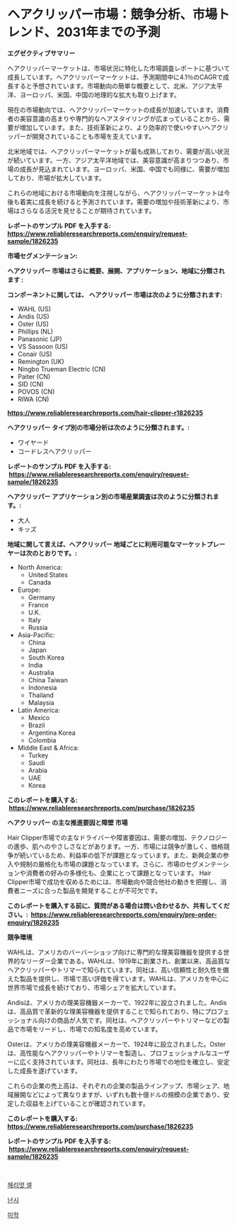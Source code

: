 <p><h1>ヘアクリッパー市場：競争分析、市場トレンド、2031年までの予測</h1></p><p><strong>エグゼクティブサマリー</strong></p>
<p><p>ヘアクリッパーマーケットは、市場状況に特化した市場調査レポートに基づいて成長しています。ヘアクリッパーマーケットは、予測期間中に4.1％のCAGRで成長すると予想されています。市場動向の簡単な概要として、北米、アジア太平洋、ヨーロッパ、米国、中国の地理的な拡大も取り上げます。</p><p>現在の市場動向では、ヘアクリッパーマーケットの成長が加速しています。消費者の美容意識の高まりや専門的なヘアスタイリングが広まっていることから、需要が増加しています。また、技術革新により、より効率的で使いやすいヘアクリッパーが開発されていることも市場を支えています。</p><p>北米地域では、ヘアクリッパーマーケットが最も成熟しており、需要が高い状況が続いています。一方、アジア太平洋地域では、美容意識が高まりつつあり、市場の成長が見込まれています。ヨーロッパ、米国、中国でも同様に、需要が増加しており、市場が拡大しています。</p><p>これらの地域における市場動向を注視しながら、ヘアクリッパーマーケットは今後も着実に成長を続けると予測されています。需要の増加や技術革新により、市場はさらなる活況を見せることが期待されています。</p></p>
<p><strong>レポートのサンプル PDF を入手する: <a href="https://www.reliableresearchreports.com/enquiry/request-sample/1826235">https://www.reliableresearchreports.com/enquiry/request-sample/1826235</a></strong></p>
<p><strong>市場セグメンテーション:</strong></p>
<p><strong> ヘアクリッパー 市場はさらに概要、展開、アプリケーション、地域に分類されます :</strong></p>
<p><strong>コンポーネントに関しては、 ヘアクリッパー 市場は次のように分類されます: &nbsp;</strong></p>
<p><ul><li>WAHL (US)</li><li>Andis (US)</li><li>Oster (US)</li><li>Phillips (NL)</li><li>Panasonic (JP)</li><li>VS Sassoon (US)</li><li>Conair (US)</li><li>Remington (UK)</li><li>Ningbo Trueman Electric (CN)</li><li>Paiter (CN)</li><li>SID (CN)</li><li>POVOS (CN)</li><li>RIWA (CN)</li></ul></p>
<p><strong><a href="https://www.reliableresearchreports.com/hair-clipper-r1826235">https://www.reliableresearchreports.com/hair-clipper-r1826235</a></strong></p>
<p><strong> ヘアクリッパー タイプ別の市場分析は次のように分類されます。:</strong></p>
<p><ul><li>ワイヤード</li><li>コードレスヘアクリッパー</li></ul></p>
<p><strong>レポートのサンプル PDF を入手する: &nbsp;<a href="https://www.reliableresearchreports.com/enquiry/request-sample/1826235">https://www.reliableresearchreports.com/enquiry/request-sample/1826235</a></strong></p>
<p><strong> ヘアクリッパー アプリケーション別の市場産業調査は次のように分類されます。:</strong></p>
<p><ul><li>大人</li><li>キッズ</li></ul></p>
<p><strong>地域に関して言えば、ヘアクリッパー 地域ごとに利用可能なマーケットプレーヤーは次のとおりです。:</strong></p>
<p><ul>
    <li>
        North America:
        <ul>
            <li>United States</li>
            <li>Canada</li>
        </ul>
    </li>
    <li>
        Europe:
        <ul>
            <li>Germany</li>
            <li>France</li>
            <li>U.K.</li>
            <li>Italy</li>
            <li>Russia</li>
        </ul>
    </li>
    <li>
        Asia-Pacific:
        <ul>
            <li>China</li>
            <li>Japan</li>
            <li>South Korea</li>
            <li>India</li>
            <li>Australia</li>
            <li>China Taiwan</li>
            <li>Indonesia</li>
            <li>Thailand</li>
            <li>Malaysia</li>
        </ul>
    </li>
    <li>
        Latin America:
        <ul>
            <li>Mexico</li>
            <li>Brazil</li>
            <li>Argentina Korea</li>
            <li>Colombia</li>
        </ul>
    </li>
    <li>
        Middle East & Africa:
        <ul>
            <li>Turkey</li>
            <li>Saudi</li>
            <li>Arabia</li>
            <li>UAE</li>
            <li>Korea</li>
        </ul>
    </li>
    </ul></p>
<p><strong>このレポートを購入する: &nbsp;<a href="https://www.reliableresearchreports.com/purchase/1826235">https://www.reliableresearchreports.com/purchase/1826235</a></strong></p>
<p><strong>ヘアクリッパー の主な推進要因と障壁 市場</strong></p>
<p><p>Hair Clipper市場での主なドライバーや障害要因は、需要の増加、テクノロジーの進歩、肌へのやさしさなどがあります。一方、市場には競争が激しく、価格競争が続いているため、利益率の低下が課題となっています。また、新興企業の参入や規制の厳格化も市場の課題となっています。さらに、市場のセグメンテーションや消費者の好みの多様化も、企業にとって課題となっています。 Hair Clipper市場で成功を収めるためには、市場動向や競合他社の動きを把握し、消費者ニーズに合った製品を開発することが不可欠です。</p></p>
<p><strong>このレポートを購入する前に、質問がある場合は問い合わせるか、共有してください。:&nbsp; <a href="https://www.reliableresearchreports.com/enquiry/pre-order-enquiry/1826235">https://www.reliableresearchreports.com/enquiry/pre-order-enquiry/1826235</a></strong></p>
<p><strong>競争環境</strong></p>
<p><p>WAHLは、アメリカのバーバーショップ向けに専門的な理美容機器を提供する世界的なリーダー企業である。WAHLは、1919年に創業され、創業以来、高品質なヘアクリッパーやトリマーで知られています。同社は、高い信頼性と耐久性を備えた製品を提供し、市場で高い評価を得ています。WAHLは、アメリカを中心に世界市場で成長を続けており、市場シェアを拡大しています。</p><p>Andisは、アメリカの理美容機器メーカーで、1922年に設立されました。Andisは、高品質で革新的な理美容機器を提供することで知られており、特にプロフェッショナル向けの商品が人気です。同社は、ヘアクリッパーやトリマーなどの製品で市場をリードし、市場での知名度を高めています。</p><p>Osterは、アメリカの理美容機器メーカーで、1924年に設立されました。Osterは、高性能なヘアクリッパーやトリマーを製造し、プロフェッショナルなユーザーに広く支持されています。同社は、長年にわたり市場での地位を確立し、安定した成長を遂げています。</p><p>これらの企業の売上高は、それぞれの企業の製品ラインアップ、市場シェア、地域展開などによって異なりますが、いずれも数十億ドルの規模の企業であり、安定した収益を上げていることが確認されています。</p></p>
<p><strong>このレポートを購入する: &nbsp; <a href="https://www.reliableresearchreports.com/purchase/1826235">https://www.reliableresearchreports.com/purchase/1826235</a></strong></p>
<p><strong>レポートのサンプル PDF を入手する: &nbsp;<a href="https://www.reliableresearchreports.com/enquiry/request-sample/1826235">https://www.reliableresearchreports.com/enquiry/request-sample/1826235</a></strong><strong></strong></p>
<p>&nbsp;</p>
<p><p><a href="https://medium.com/@bennyuigleyjks/%ED%97%A4%EB%A6%AC%EC%97%87-%EC%85%80-%EC%8B%9C%EC%9E%A5-%EB%B3%B4%EA%B3%A0%EC%84%9C%EB%8A%94-%EC%9D%B4-%EC%8B%9C%EC%9E%A5%EC%9D%98-%EC%B5%9C%EC%8B%A0-%ED%8A%B8%EB%A0%8C%EB%93%9C%EC%99%80-%EC%84%B1%EC%9E%A5-%EA%B8%B0%ED%9A%8C%EB%A5%BC-%EA%B3%B5%EA%B0%9C%ED%96%88%EC%8A%B5%EB%8B%88%EB%8B%A4-38de385f5056">헤리엇 셀</a></p><p><a href="https://medium.com/@raymondietrich7892023/%EB%82%9C%EC%8B%9C-%EC%8B%9C%EC%9E%A5-%EA%B7%9C%EB%AA%A8%EB%8A%94-%EA%B8%80%EB%A1%9C%EB%B2%8C-%EC%82%B0%EC%97%85%EC%97%90%EC%84%9C-%EC%B5%9C%EC%A0%81%EC%9D%98-%EB%A7%88%EC%BC%80%ED%8C%85-%EC%B1%84%EB%84%90%EC%9D%84-%EB%82%98%ED%83%80%EB%82%B8%EB%8B%A4-e8eb44746877">난시</a></p><p><a href="https://medium.com/@hulk678678/%EB%AF%B8%ED%95%99-%EC%8B%9C%EC%9E%A5-%EB%A9%94%ED%8A%B8%EB%A6%AD%EC%8A%A4-%EC%8B%9C%EC%9E%A5-%EC%A0%90%EC%9C%A0%EC%9C%A8-%ED%8A%B8%EB%A0%8C%EB%93%9C-%EB%B0%8F-%EC%84%B1%EC%9E%A5-%ED%8C%A8%ED%84%B4-%ED%95%B4%EB%8F%85-8d811368a94c">미학</a></p></p>